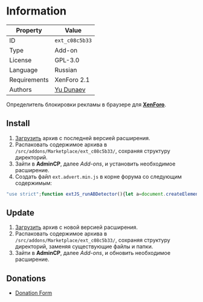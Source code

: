 # Information

| Property     | Value                                              |
| ------------ | -------------------------------------------------- |
| ID           | `ext_c08c5b33`                                     |
| Type         | Add-on                                             |
| License      | GPL-3.0                                            |
| Language     | Russian                                            |
| Requirements | XenForo 2.1                                        |
| Authors      | [Yu Dunaev](mailto:hello@tails.im)               |

Определитель блокировки рекламы в браузере для [**XenForo**](https://xenforo.com).

## Install

1. [Загрузить](https://github.com/pkgstore/xenforo-ext-adblock-detector/tags) архив с последней версией расширения.
2. Распаковать содержимое архива в `/src/addons/Marketplace/ext_c08c5b33/`, сохраняя структуру директорий.
3. Зайти в **AdminCP**, далее *Add-ons*, и установить необходимое расширение.
3. Создать файл `ext.advert.min.js` в корне форума со следующим содержимым:

```js
"use strict";function extJS_runABDetector(){let a=document.createElement("div");a.id="runABDetector",a.style.display="none",document.body.appendChild(a)}extJS_runABDetector();
```

## Update

1. [Загрузить](https://github.com/pkgstore/xenforo-ext-adblock-detector/tags) архив с новой версией расширения.
2. Распаковать содержимое архива в `/src/addons/Marketplace/ext_c08c5b33/`, сохраняя структуру директорий, заменяя существующие файлы и папки.
3. Зайти в **AdminCP**, далее *Add-ons*, и обновить необходимое расширение.

## Donations

- [Donation Form](https://donation-form.github.io/)
